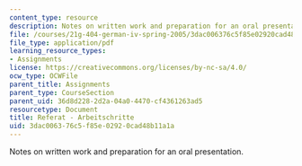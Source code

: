 ```yaml
---
content_type: resource
description: Notes on written work and preparation for an oral presentation.
file: /courses/21g-404-german-iv-spring-2005/3dac006376c5f85e02920cad48b11a1a_MIT21G_404S05_referatarbei.pdf
file_type: application/pdf
learning_resource_types:
- Assignments
license: https://creativecommons.org/licenses/by-nc-sa/4.0/
ocw_type: OCWFile
parent_title: Assignments
parent_type: CourseSection
parent_uid: 36d8d228-2d2a-04a0-4470-cf4361263ad5
resourcetype: Document
title: Referat - Arbeitschritte
uid: 3dac0063-76c5-f85e-0292-0cad48b11a1a
---
```

Notes on written work and preparation for an oral presentation.